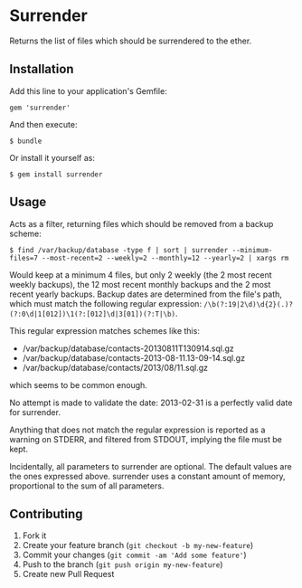 # Surrender

Returns the list of files which should be surrendered to the ether.

## Installation

Add this line to your application's Gemfile:

    gem 'surrender'

And then execute:

    $ bundle

Or install it yourself as:

    $ gem install surrender

## Usage

Acts as a filter, returning files which should be removed from a backup scheme:

    $ find /var/backup/database -type f | sort | surrender --minimum-files=7 --most-recent=2 --weekly=2 --monthly=12 --yearly=2 | xargs rm

Would keep at a minimum 4 files, but only 2 weekly (the 2 most recent weekly backups),
the 12 most recent monthly backups and the 2 most recent yearly backups. Backup dates
are determined from the file's path, which must match the following regular
expression: `/\b(?:19|2\d)\d{2}(.)?(?:0\d|1[012])\1(?:[012]\d|3[01])(?:T|\b)`.

This regular expression matches schemes like this:

* /var/backup/database/contacts-20130811T130914.sql.gz
* /var/backup/database/contacts-2013-08-11.13-09-14.sql.gz
* /var/backup/database/contacts/2013/08/11.sql.gz

which seems to be common enough.

No attempt is made to validate the date: 2013-02-31 is a perfectly valid date for surrender.

Anything that does not match the regular expression is reported as a warning on STDERR, and filtered from
STDOUT, implying the file must be kept.

Incidentally, all parameters to surrender are optional. The default values are the ones expressed above.
surrender uses a constant amount of memory, proportional to the sum of all parameters.

## Contributing

1. Fork it
2. Create your feature branch (`git checkout -b my-new-feature`)
3. Commit your changes (`git commit -am 'Add some feature'`)
4. Push to the branch (`git push origin my-new-feature`)
5. Create new Pull Request
